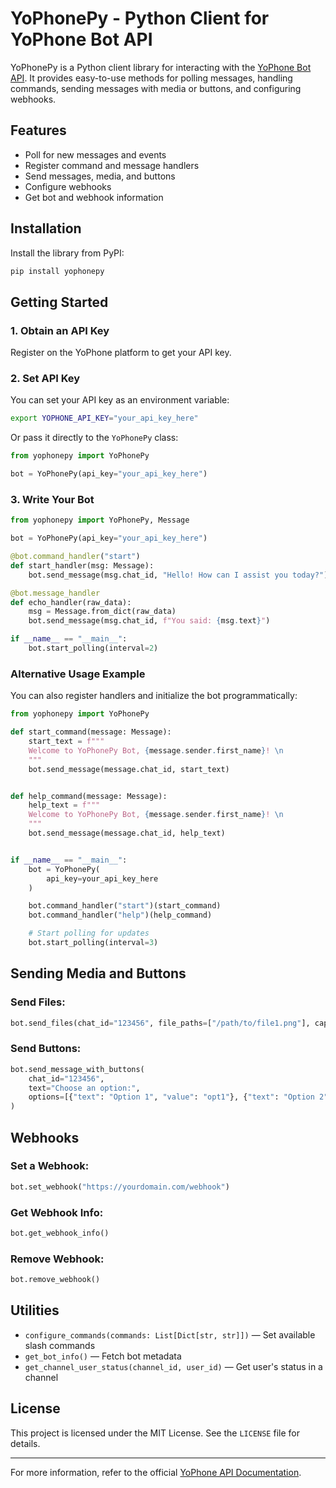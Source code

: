 # YoPhonePy - Python Client for YoPhone Bot API

YoPhonePy is a Python client library for interacting with the [YoPhone Bot API](https://yoai.yophone.com). It provides easy-to-use methods for polling messages, handling commands, sending messages with media or buttons, and configuring webhooks.

## Features

- Poll for new messages and events
- Register command and message handlers
- Send messages, media, and buttons
- Configure webhooks
- Get bot and webhook information

## Installation

Install the library from PyPI:

```bash
pip install yophonepy
```

## Getting Started

### 1. Obtain an API Key
Register on the YoPhone platform to get your API key.

### 2. Set API Key
You can set your API key as an environment variable:

```bash
export YOPHONE_API_KEY="your_api_key_here"
```

Or pass it directly to the `YoPhonePy` class:

```python
from yophonepy import YoPhonePy

bot = YoPhonePy(api_key="your_api_key_here")
```

### 3. Write Your Bot

```python
from yophonepy import YoPhonePy, Message

bot = YoPhonePy(api_key="your_api_key_here")

@bot.command_handler("start")
def start_handler(msg: Message):
    bot.send_message(msg.chat_id, "Hello! How can I assist you today?")

@bot.message_handler
def echo_handler(raw_data):
    msg = Message.from_dict(raw_data)
    bot.send_message(msg.chat_id, f"You said: {msg.text}")

if __name__ == "__main__":
    bot.start_polling(interval=2)
```

### Alternative Usage Example

You can also register handlers and initialize the bot programmatically:

```python
from yophonepy import YoPhonePy

def start_command(message: Message):
    start_text = f"""
    Welcome to YoPhonePy Bot, {message.sender.first_name}! \n
    """
    bot.send_message(message.chat_id, start_text)


def help_command(message: Message):
    help_text = f"""
    Welcome to YoPhonePy Bot, {message.sender.first_name}! \n
    """
    bot.send_message(message.chat_id, help_text)


if __name__ == "__main__":
    bot = YoPhonePy(
        api_key=your_api_key_here
    )

    bot.command_handler("start")(start_command)
    bot.command_handler("help")(help_command)

    # Start polling for updates
    bot.start_polling(interval=3)
```

## Sending Media and Buttons

### Send Files:
```python
bot.send_files(chat_id="123456", file_paths=["/path/to/file1.png"], caption="Here is your file!")
```

### Send Buttons:
```python
bot.send_message_with_buttons(
    chat_id="123456",
    text="Choose an option:",
    options=[{"text": "Option 1", "value": "opt1"}, {"text": "Option 2", "value": "opt2"}]
)
```

## Webhooks

### Set a Webhook:
```python
bot.set_webhook("https://yourdomain.com/webhook")
```

### Get Webhook Info:
```python
bot.get_webhook_info()
```

### Remove Webhook:
```python
bot.remove_webhook()
```

## Utilities

- `configure_commands(commands: List[Dict[str, str]])` — Set available slash commands
- `get_bot_info()` — Fetch bot metadata
- `get_channel_user_status(channel_id, user_id)` — Get user's status in a channel

## License

This project is licensed under the MIT License. See the `LICENSE` file for details.

---

For more information, refer to the official [YoPhone API Documentation](https://bots.yophone.com/docs/intro).

